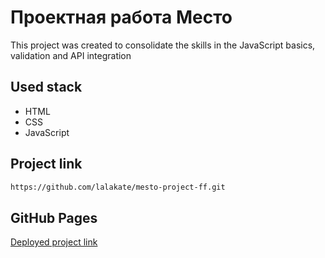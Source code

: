 # Проектная работа Место

This project was created to consolidate the skills in the JavaScript basics, validation and API integration

## Used stack
- HTML
- CSS
- JavaScript

## Project link
```bash
https://github.com/lalakate/mesto-project-ff.git
```

## GitHub Pages
[Deployed project link](https://lalakate.github.io/mesto-project-ff/)